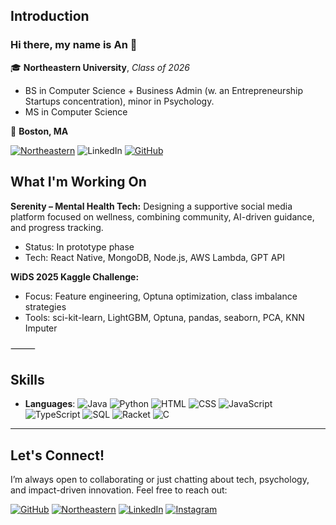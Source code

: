 ## Introduction

### Hi there, my name is **An** 👋

🎓 **Northeastern University**, *Class of 2026*
  * BS in Computer Science + Business Admin (w. an Entrepreneurship Startups concentration), minor in Psychology.
  * MS in Computer Science
    
📍 **Boston, MA**

[![Northeastern](https://img.shields.io/badge/Email-bui.huu@northeastern.edu-maroon?style=flat-square&logo=gmail&logoColor=white)](mailto:bui.huu@northeastern.edu)  ![LinkedIn](https://img.shields.io/badge/LinkedIn-PhuongAn-blue?style=flat-square&logo=linkedin)  [![GitHub](https://img.shields.io/badge/GitHub-phganie-black?style=flat-square&logo=github)](https://github.com/phganie) 
  
## What I'm Working On
**Serenity – Mental Health Tech:** Designing a supportive social media platform focused on wellness, combining community, AI-driven guidance, and progress tracking.
   * Status: In prototype phase
   * Tech: React Native, MongoDB, Node.js, AWS Lambda, GPT API

**WiDS 2025 Kaggle Challenge:**
   * Focus: Feature engineering, Optuna optimization, class imbalance strategies
   * Tools: sci-kit-learn, LightGBM, Optuna, pandas, seaborn, PCA, KNN Imputer

⸻


## Skills
 
- **Languages**:
![Java](https://img.shields.io/badge/Java-007396?style=flat-square&logo=java&logoColor=white)
![Python](https://img.shields.io/badge/Python-3776AB?style=flat-square&logo=python&logoColor=white)
![HTML](https://img.shields.io/badge/HTML5-E34F26?style=flat-square&logo=html5&logoColor=white)
![CSS](https://img.shields.io/badge/CSS3-1572B6?style=flat-square&logo=css3&logoColor=white)
![JavaScript](https://img.shields.io/badge/JavaScript-F7DF1E?style=flat-square&logo=javascript&logoColor=black)
![TypeScript](https://img.shields.io/badge/TypeScript-3178C6?style=flat-square&logo=typescript&logoColor=white)
![SQL](https://img.shields.io/badge/SQL-003B57?style=flat-square&logo=postgresql&logoColor=white)
![Racket](https://img.shields.io/badge/Racket-9F1D20?style=flat-square&logo=racket&logoColor=white)
![C](https://img.shields.io/badge/C-A8B9CC?style=flat-square&logo=c&logoColor=black)
-----

## Let's Connect!

I’m always open to collaborating or just chatting about tech, psychology, and impact-driven innovation. Feel free to reach out:

[![GitHub](https://img.shields.io/badge/GitHub-phganie-black?style=flat-square&logo=github)](https://github.com/phganie)    [![Northeastern](https://img.shields.io/badge/Email-bui.huu@northeastern.edu-maroon?style=flat-square&logo=gmail&logoColor=white)](mailto:bui.huu@northeastern.edu)   [![LinkedIn](https://img.shields.io/badge/LinkedIn-PhuongAn-blue?style=flat-square&logo=linkedin)](https://www.linkedin.com/in/phuongan-bui/)   [![Instagram](https://img.shields.io/badge/Instagram-@phganiee_-E4405F?style=flat-square&logo=instagram&logoColor=white)](https://instagram.com/phganiee_)
